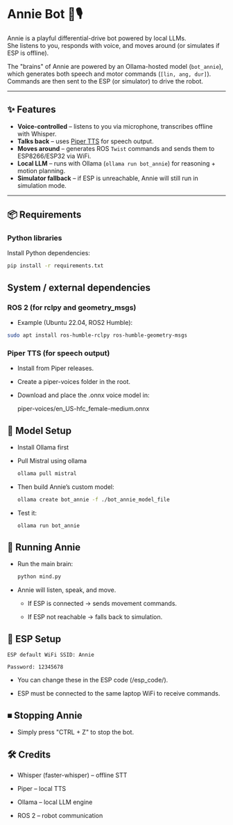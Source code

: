 # Annie Bot 🤖🎙️

Annie is a playful differential-drive bot powered by local LLMs.  
She listens to you, responds with voice, and moves around (or simulates if ESP is offline).  

The "brains" of Annie are powered by an Ollama-hosted model (`bot_annie`), which generates both speech and motor commands (`[lin, ang, dur]`).  
Commands are then sent to the ESP (or simulator) to drive the robot.

---

## ✨ Features
- **Voice-controlled** – listens to you via microphone, transcribes offline with Whisper.
- **Talks back** – uses [Piper TTS](https://github.com/rhasspy/piper) for speech output.
- **Moves around** – generates ROS `Twist` commands and sends them to ESP8266/ESP32 via WiFi.
- **Local LLM** – runs with Ollama (`ollama run bot_annie`) for reasoning + motion planning.
- **Simulator fallback** – if ESP is unreachable, Annie will still run in simulation mode.

---

## 📦 Requirements

### Python libraries
Install Python dependencies:
```bash
pip install -r requirements.txt

```
## System / external dependencies

### ROS 2 (for rclpy and geometry_msgs)
- Example (Ubuntu 22.04, ROS2 Humble):
```bash
sudo apt install ros-humble-rclpy ros-humble-geometry-msgs
```

### Piper TTS (for speech output)
- Install from Piper releases.
- Create a piper-voices folder in the root.
- Download and place the .onnx voice model in:

    piper-voices/en_US-hfc_female-medium.onnx

## 🧠 Model Setup

- Install Ollama first
- Pull Mistral using ollama 
    ```bash
    ollama pull mistral
    ```
- Then build Annie’s custom model:
    ```bash
    ollama create bot_annie -f ./bot_annie_model_file
    ```

- Test it:
    ```bash
    ollama run bot_annie
    ```

## 🚀 Running Annie

- Run the main brain:
    ```bash
    python mind.py
    ```

- Annie will listen, speak, and move.

    - If ESP is connected → sends movement commands.

    - If ESP not reachable → falls back to simulation.

## 📡 ESP Setup

    ESP default WiFi SSID: Annie

    Password: 12345678

- You can change these in the ESP code (/esp_code/).

- ESP must be connected to the same laptop WiFi to receive commands.

## ⏹ Stopping Annie

- Simply press "CTRL + Z" to stop the bot.



## 🛠️ Credits

- Whisper (faster-whisper) – offline STT

- Piper – local TTS

- Ollama – local LLM engine

- ROS 2 – robot communication